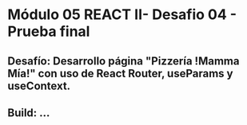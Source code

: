 # Módulo 05 REACT II- Desafio 04 - Prueba final
## Desafío: Desarrollo página "Pizzería !Mamma Mía!" con uso de React Router, useParams y useContext.
## Build: ...
